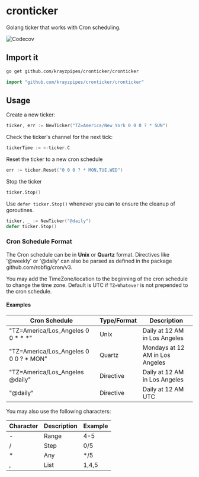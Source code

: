 # cronticker
Golang ticker that works with Cron scheduling.

![Codecov](https://img.shields.io/codecov/c/github/krayzpipes/cronticker)

## Import it

```bash
go get github.com/krayzpipes/cronticker/cronticker
```

```go
import "github.com/krayzpipes/cronticker/cronticker"
```

## Usage

Create a new ticker:

```go
ticker, err := NewTicker("TZ=America/New_York 0 0 0 ? * SUN")
```

Check the ticker's channel for the next tick:

```go
tickerTime := <-ticker.C
```

Reset the ticker to a new cron schedule

```go
err := ticker.Reset("0 0 0 ? * MON,TUE,WED")
```

Stop the ticker
```go
ticker.Stop()
```

Use `defer ticker.Stop()` whenever you can to ensure the cleanup of goroutines.

```go
ticker, _ := NewTicker("@daily")
defer ticker.Stop()
```

### Cron Schedule Format
The Cron schedule can be in **Unix** or **Quartz** format. Directives like
'@weekly' or '@daily' can also be parsed as defined in the
package github.com/robfig/cron/v3.

You may add the TimeZone/location to the beginning of the cron schedule
to change the time zone. Default is UTC if `TZ=Whatever` is not prepended
to the cron schedule.

#### Examples
| Cron Schedule | Type/Format | Description |
|---------------|------|-------------|
|"TZ=America/Los_Angeles 0 0 * * *"|Unix|Daily at 12 AM in Los Angeles|
|"TZ=America/Los_Angeles 0 0 0 ? * MON"|Quartz|Mondays at 12 AM in Los Angeles|
|"TZ=America/Los_Angeles @daily"|Directive|Daily at 12 AM in Los Angeles|
|"@daily"|Directive|Daily at 12 AM UTC|

You may also use the following characters:

| Character | Description | Example |
|-----------|-------------|---------|
|-|Range|4-5|
|/|Step|0/5|
|*|Any|*/5|
|,|List|1,4,5|